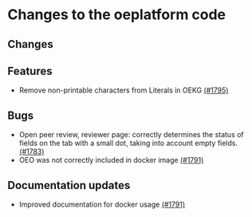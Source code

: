 # Changes to the oeplatform code

## Changes

## Features

- Remove non-printable characters from Literals in OEKG [(#1795)](https://github.com/OpenEnergyPlatform/oeplatform/pull/1795)

## Bugs

- Open peer review, reviewer page: correctly determines the status of fields on the tab with a small dot, taking into account empty fields. [(#1783)](https://github.com/OpenEnergyPlatform/oeplatform/pull/1783)
- OEO was not correctly included in docker image [(#1791)](https://github.com/OpenEnergyPlatform/oeplatform/pull/1791)

## Documentation updates

- Improved documentation for docker usage [(#1791)](https://github.com/OpenEnergyPlatform/oeplatform/pull/1791)
